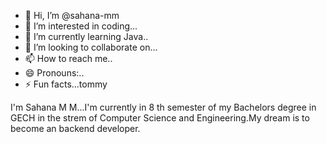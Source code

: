 - 👋 Hi, I’m @sahana-mm
- 👀 I’m interested in coding...
- 🌱 I’m currently learning Java..
- 💞️ I’m looking to collaborate on...
- 📫 How to reach me..
- 😄 Pronouns:..
- ⚡ Fun facts...tommy

<!--
sahana-mm/sahana-mm is a ✨ special ✨ repository because its `README.md` (this file) appears on your GitHub profile.
You can click the Preview link to take a look at your changes.
-->
I'm Sahana M M...I'm currently in 8 th semester of my Bachelors degree in GECH in the strem of Computer Science and Engineering.My dream is to become an backend developer.

